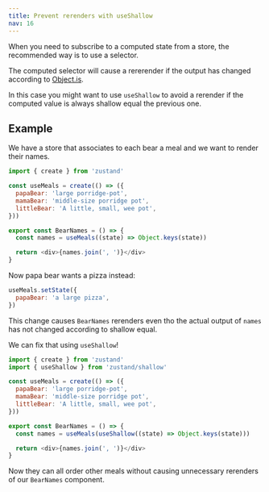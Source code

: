 ```yaml
---
title: Prevent rerenders with useShallow
nav: 16
---
```


When you need to subscribe to a computed state from a store, the recommended way is to
use a selector.

The computed selector will cause a rererender if the output has changed according to [Object.is](https://developer.mozilla.org/en-US/docs/Web/JavaScript/Reference/Global_Objects/Object/is?retiredLocale=it).

In this case you might want to use `useShallow` to avoid a rerender if the computed value is always shallow
equal the previous one.

## Example

We have a store that associates to each bear a meal and we want to render their names.

```js
import { create } from 'zustand'

const useMeals = create(() => ({
  papaBear: 'large porridge-pot',
  mamaBear: 'middle-size porridge pot',
  littleBear: 'A little, small, wee pot',
}))

export const BearNames = () => {
  const names = useMeals((state) => Object.keys(state))

  return <div>{names.join(', ')}</div>
}
```

Now papa bear wants a pizza instead:

```js
useMeals.setState({
  papaBear: 'a large pizza',
})
```

This change causes `BearNames` rerenders even tho the actual output of `names` has not changed according to shallow equal.

We can fix that using `useShallow`!

```js
import { create } from 'zustand'
import { useShallow } from 'zustand/shallow'

const useMeals = create(() => ({
  papaBear: 'large porridge-pot',
  mamaBear: 'middle-size porridge pot',
  littleBear: 'A little, small, wee pot',
}))

export const BearNames = () => {
  const names = useMeals(useShallow((state) => Object.keys(state)))

  return <div>{names.join(', ')}</div>
}
```

Now they can all order other meals without causing unnecessary rerenders of our `BearNames` component.
